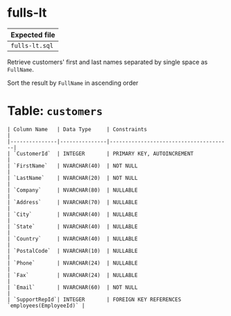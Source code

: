 # fulls-lt

| Expected file             |
| ------------------------- |
| `fulls-lt.sql`        |

Retrieve customers' first and last names separated by single space as `FullName`.

Sort the result by `FullName` in ascending order

# Table: `customers`

```
| Column Name   | Data Type     | Constraints                           |
|---------------|---------------|---------------------------------------|
| `CustomerId`  | INTEGER       | PRIMARY KEY, AUTOINCREMENT           |
| `FirstName`   | NVARCHAR(40)  | NOT NULL                            |
| `LastName`    | NVARCHAR(20)  | NOT NULL                            |
| `Company`     | NVARCHAR(80)  | NULLABLE                            |
| `Address`     | NVARCHAR(70)  | NULLABLE                            |
| `City`        | NVARCHAR(40)  | NULLABLE                            |
| `State`       | NVARCHAR(40)  | NULLABLE                            |
| `Country`     | NVARCHAR(40)  | NULLABLE                            |
| `PostalCode`  | NVARCHAR(10)  | NULLABLE                            |
| `Phone`       | NVARCHAR(24)  | NULLABLE                            |
| `Fax`         | NVARCHAR(24)  | NULLABLE                            |
| `Email`       | NVARCHAR(60)  | NOT NULL                            |
| `SupportRepId`| INTEGER       | FOREIGN KEY REFERENCES `employees(EmployeeId)` |
```